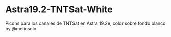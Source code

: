 # Astra19.2-TNTSat-White
Picons para los canales de TNTSat en Astra 19.2e, color sobre fondo blanco by @meliosolo
